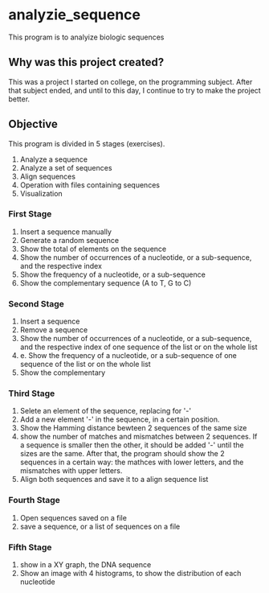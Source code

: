 # analyzie_sequence
This program is to analyize biologic sequences

## Why was this project created?
This was a project I started on college, on the programming subject. After that subject ended, and until to this day, I continue to try to make the project better.

## Objective
This program is divided in 5 stages (exercises).

1. Analyze a sequence
2. Analyze a set of sequences
3. Align sequences
4. Operation with files containing sequences
5. Visualization


### First Stage
1. Insert a sequence manually
2. Generate a random sequence
3. Show the total of elements on the sequence
4. Show the number of occurrences of a nucleotide, or a sub-sequence, and the respective index
5. Show the frequency of a nucleotide, or a sub-sequence
6. Show the complementary sequence (A to T, G to C)


### Second Stage
1. Insert a sequence
2. Remove a sequence
3. Show the number of occurrences of a nucleotide, or a sub-sequence, and the respective index of one sequence of the list or on the whole list
4. e. Show the frequency of a nucleotide, or a sub-sequence of one sequence of the list or on the whole list
5. Show the complementary 


### Third Stage
1. Selete an element of the sequence, replacing for '-'
2. Add a new element '-' in the sequence, in a certain position.
3. Show the Hamming distance bewteen 2 sequences of the same size
4. show the number of matches and mismatches between 2 sequences. If a sequence is smaller then the other, it should be added '-' until the sizes are the same. After that, the program should show the 2 sequences in a certain way: the mathces with lower letters, and the mismatches with upper letters.
5. Align both sequences and save it to a align sequence list


### Fourth Stage
1. Open sequences saved on a file
2. save a sequence, or a list of sequences on a file


### Fifth Stage
1. show in a XY graph, the DNA sequence
2. Show an image with 4 histograms, to show the distribution of each nucleotide
